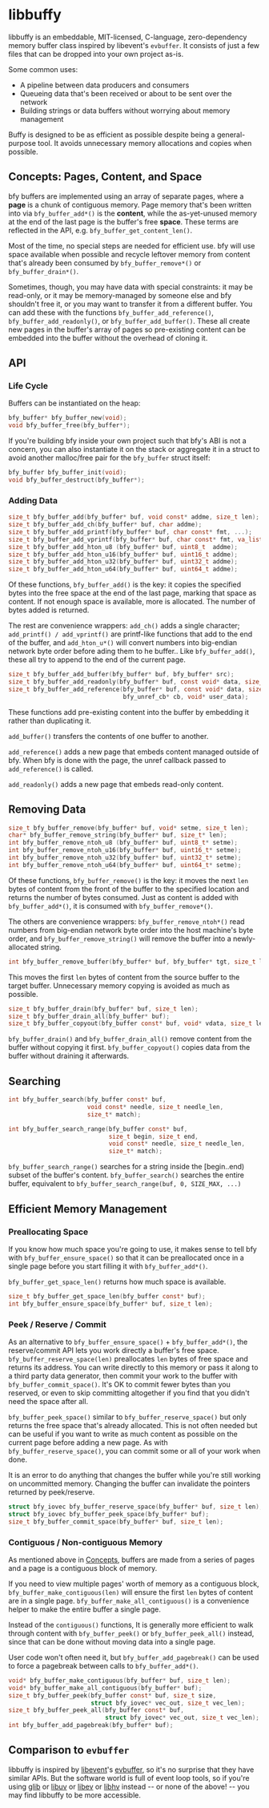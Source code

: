 # libbuffy

libbuffy is an embeddable, MIT-licensed, C-language, zero-dependency
memory buffer class inspired by libevent's `evbuffer`. It consists of
just a few files that can be dropped into your own project as-is.

Some common uses:

* A pipeline between data producers and consumers
* Queueing data that's been received or about to be sent over the network
* Building strings or data buffers without worrying about memory management

Buffy is designed to be as efficient as possible despite being a
general-purpose tool. It avoids unnecessary memory allocations and
copies when possible.

## Concepts: Pages, Content, and Space

bfy buffers are implemented using an array of separate pages, where a
**page** is a chunk of contiguous memory. Page memory that's been written
into via `bfy_buffer_add*()` is the **content**, while the as-yet-unused
memory at the end of the last page is the buffer's free **space**. These
terms are reflected in the API, e.g. `bfy_buffer_get_content_len()`.

Most of the time, no special steps are needed for efficient use.
bfy will use space available when possible and recycle leftover memory
from content that's already been consumed by `bfy_buffer_remove*()` or
`bfy_buffer_drain*()`.

Sometimes, though, you may have data with special constraints:
it may be read-only, or it may be memory-managed by someone else
and bfy shouldn't free it, or you may want to transfer it from a different
buffer. You can add these with the functions `bfy_buffer_add_reference()`,
`bfy_buffer_add_readonly()`, or `bfy_buffer_add_buffer()`. These all create
new pages in the buffer's array of pages so pre-existing content
can be embedded into the buffer without the overhead of cloning it.

## API

### Life Cycle

Buffers can be instantiated on the heap:

```c
bfy_buffer* bfy_buffer_new(void);
void bfy_buffer_free(bfy_buffer*);
```

If you're building bfy inside your own project such that bfy's ABI is
not a concern, you can also instantiate it on the stack or aggregate
it in a struct to avoid another malloc/free pair for the `bfy_buffer`
struct itself:

```c
bfy_buffer bfy_buffer_init(void);
void bfy_buffer_destruct(bfy_buffer*);
```

### Adding Data

```c
size_t bfy_buffer_add(bfy_buffer* buf, void const* addme, size_t len);
size_t bfy_buffer_add_ch(bfy_buffer* buf, char addme);
size_t bfy_buffer_add_printf(bfy_buffer* buf, char const* fmt, ...);
size_t bfy_buffer_add_vprintf(bfy_buffer* buf, char const* fmt, va_list args);
size_t bfy_buffer_add_hton_u8 (bfy_buffer* buf, uint8_t  addme);
size_t bfy_buffer_add_hton_u16(bfy_buffer* buf, uint16_t addme);
size_t bfy_buffer_add_hton_u32(bfy_buffer* buf, uint32_t addme);
size_t bfy_buffer_add_hton_u64(bfy_buffer* buf, uint64_t addme);
```

Of these functions, `bfy_buffer_add()` is the key: it copies the specified
bytes into the free space at the end of the last page, marking that space
as content. If not enough space is available, more is allocated. The number
of bytes added is returned.

The rest are convenience wrappers: `add_ch()` adds a single character;
`add_printf() / add_vprintf()` are printf-like functions that add to the
end of the buffer, and `add_hton_u*()` will convert numbers into big-endian
network byte order before ading them to he buffer.. Like `bfy_buffer_add()`,
these all try to append to the end of the current page.

```c
size_t bfy_buffer_add_buffer(bfy_buffer* buf, bfy_buffer* src);
size_t bfy_buffer_add_readonly(bfy_buffer* buf, const void* data, size_t len);
size_t bfy_buffer_add_reference(bfy_buffer* buf, const void* data, size_t len,
                                bfy_unref_cb* cb, void* user_data);
```

These functions add pre-existing content into the buffer by embedding it
rather than duplicating it.

`add_buffer()` transfers the contents of one buffer to another.

`add_reference()` adds a new page that embeds content managed outside of bfy.
When bfy is done with the page, the unref callback passed to `add_reference()`
is called.

`add_readonly()` adds a new page that embeds read-only content.

## Removing Data

```c
size_t bfy_buffer_remove(bfy_buffer* buf, void* setme, size_t len);
char* bfy_buffer_remove_string(bfy_buffer* buf, size_t* len);
int bfy_buffer_remove_ntoh_u8 (bfy_buffer* buf, uint8_t* setme);
int bfy_buffer_remove_ntoh_u16(bfy_buffer* buf, uint16_t* setme);
int bfy_buffer_remove_ntoh_u32(bfy_buffer* buf, uint32_t* setme);
int bfy_buffer_remove_ntoh_u64(bfy_buffer* buf, uint64_t* setme);
```

Of these functions, `bfy_buffer_remove()` is the key: it moves the
next `len` bytes of content from the front of the buffer to the
specified location and returns the number of bytes consumed. Just as
content is added with `bfy_buffer_add*()`, it is consumed with
`bfy_buffer_remove*()`.

The others are convenience wrappers: `bfy_buffer_remove_ntoh*()` read
numbers from big-endian network byte order into the host machine's
byte order, and `bfy_buffer_remove_string()` will remove the buffer
into a newly-allocated string.

```c
int bfy_buffer_remove_buffer(bfy_buffer* buf, bfy_buffer* tgt, size_t len);
```

This moves the first `len` bytes of content from the source buffer to
the target buffer. Unnecessary memory copying is avoided as much as
possible.

```c
size_t bfy_buffer_drain(bfy_buffer* buf, size_t len);
size_t bfy_buffer_drain_all(bfy_buffer* buf);
size_t bfy_buffer_copyout(bfy_buffer const* buf, void* vdata, size_t len);
```

`bfy_buffer_drain()` and `bfy_buffer_drain_all()` remove content from
the buffer without copying it first. `bfy_buffer_copyout()` copies data
from the buffer without draining it afterwards.

## Searching

```c
int bfy_buffer_search(bfy_buffer const* buf,
                      void const* needle, size_t needle_len,
                      size_t* match);

int bfy_buffer_search_range(bfy_buffer const* buf,
                            size_t begin, size_t end,
                            void const* needle, size_t needle_len,
                            size_t* match);
```

`bfy_buffer_search_range()` searches for a string inside the [begin..end)
subset of the buffer's content. `bfy_buffer_search()` searches the entire
buffer, equivalent to `bfy_buffer_search_range(buf, 0, SIZE_MAX, ...)`

## Efficient Memory Management

### Preallocating Space

If you know how much space you're going to use, it makes sense to tell bfy
with `bfy_buffer_ensure_space()` so that it can be preallocated once in a
single page before you start filling it with `bfy_buffer_add*()`.

`bfy_buffer_get_space_len()` returns how much space is available.

```c
size_t bfy_buffer_get_space_len(bfy_buffer const* buf);
int bfy_buffer_ensure_space(bfy_buffer* buf, size_t len);
```

### Peek / Reserve / Commit

As an alternative to `bfy_buffer_ensure_space()` + `bfy_buffer_add*()`,
the reserve/commit API lets you work directly a buffer's free space.
`bfy_buffer_reserve_space(len)` preallocates `len` bytes of free space
and returns its address. You can write directly to this memory or pass
it along to a third party data generator, then commit your work to the
buffer with `bfy_buffer_commit_space()`. It's OK to commit fewer bytes
than you reserved, or even to skip committing altogether if you find
that you didn't need the space after all.

`bfy_buffer_peek_space()` similar to `bfy_buffer_reserve_space()` but
only returns the free space that's already allocated. This is not often
needed but can be useful if you want to write as much content as possible
on the current page before adding a new page.
As with `bfy_buffer_reserve_space()`, you can commit some or all of your
work when done.

It is an error to do anything that changes the buffer while you're still
working on uncommitted memory. Changing the buffer can invalidate the
pointers returned by peek/reserve.

```c
struct bfy_iovec bfy_buffer_reserve_space(bfy_buffer* buf, size_t len);
struct bfy_iovec bfy_buffer_peek_space(bfy_buffer* buf);
size_t bfy_buffer_commit_space(bfy_buffer* buf, size_t len);
```

### Contiguous / Non-contiguous Memory

As mentioned above in [Concepts](#concepts-pages-content-and-space),
buffers are made from a series of pages and a page is a contiguous
block of memory.

If you need to view multiple pages' worth of memory as a contiguous
block, `bfy_buffer_make_contiguous(len)` will ensure the first `len` bytes
of content are in a single page. `bfy_buffer_make_all_contiguous()` is a
convenience helper to make the entire buffer a single page.

Instead of the `contiguous()` functions, It is generally more efficient
to walk through content with `bfy_buffer_peek()` or `bfy_buffer_peek_all()`
instead, since that can be done without moving data into a single page.

User code won't often need it, but `bfy_buffer_add_pagebreak()` can be
used to force a pagebreak between calls to `bfy_buffer_add*()`.

```c
void* bfy_buffer_make_contiguous(bfy_buffer* buf, size_t len);
void* bfy_buffer_make_all_contiguous(bfy_buffer* buf);
size_t bfy_buffer_peek(bfy_buffer const* buf, size_t size,
                       struct bfy_iovec* vec_out, size_t vec_len);
size_t bfy_buffer_peek_all(bfy_buffer const* buf,
                           struct bfy_iovec* vec_out, size_t vec_len);
int bfy_buffer_add_pagebreak(bfy_buffer* buf);
```

## Comparison to `evbuffer`

libbuffy is inspired by
[libevent](https://libevent.org/)'s [evbuffer](http://www.wangafu.net/~nickm/libevent-book/Ref7_evbuffer.html),
so it's no surprise that they have similar APIs.
But the software world is full of event loop tools, so if you're using
[glib](https://github.com/GNOME/glib) or
[libuv](https://libuv.org/) or
[libev](http://software.schmorp.de/pkg/libev.html) or
[libhv](https://github.com/ithewei/libhv)
instead -- or none of the above! -- you may find libbuffy to be more accessible.

